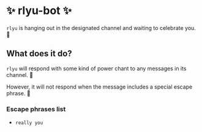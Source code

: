 # :sparkles: rlyu-bot :sparkles:

`rlyu` is hanging out in the designated channel and waiting to celebrate you. :confetti_ball:

## What does it do?

`rlyu` will respond with some kind of power chant to any messages in its channel. :mega:

However, it will not respond when the message includes a special escape phrase. :speak_no_evil:

### Escape phrases list
* `really you`
